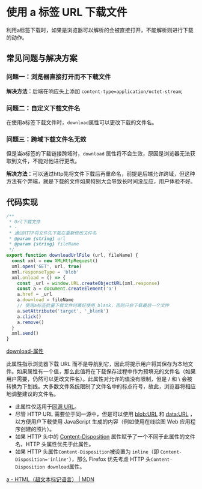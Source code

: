 # 使用 a 标签 URL 下载文件

利用a标签下载时，如果是浏览器可以解析的会被直接打开，不能解析则进行下载的动作。

## 常见问题与解决方案

### 问题一：浏览器直接打开而不下载文件

**解决方法**：后端在响应头上添加 `content-type=application/octet-stream`;

### 问题二：自定义下载文件名

在使用a标签下载文件时，`download`属性可以更改下载的文件名。

### 问题三：跨域下载文件名无效

但是当a标签的下载链接跨域时，`download` 属性将不会生效，原因是浏览器无法获取到文件，不能对他进行更改。

**解决方法**：可以通过http先将文件下载后再重命名，前提是后端允许跨域，但这种方法有个弊端，就是下载的文件如果特别大会导致长时间没反应，用户体验不好。

## 代码实现

```javascript
/**
 * Url下载文件
 * -
 * 通过HTTP将文件先下载在重新修改文件名
 * @param {string} url
 * @param {string} fileName
 */
export function downloadUrlFile (url, fileName) {
  const xml = new XMLHttpRequest()
  xml.open('GET', url, true)
  xml.responseType = 'blob'
  xml.onload = () => {
    const _url = window.URL.createObjectURL(xml.response)
    const a = document.createElement('a')
    a.href = _url
    a.download = fileName
    // 使用a标签批量下载文件时最好使用_blank，否则只会下载最后一个文件
    a.setAttribute('target', '_blank')
    a.click()
    a.remove()
  }
  xml.send()
}
```

[download-属性](https://developer.mozilla.org/zh-CN/docs/Web/HTML/Element)

此属性指示浏览器下载 URL 而不是导航到它，因此将提示用户将其保存为本地文件。如果属性有一个值，那么此值将在下载保存过程中作为预填充的文件名（如果用户需要，仍然可以更改文件名）。此属性对允许的值没有限制，但是 / 和 \ 会被转换为下划线。大多数文件系统限制了文件名中的标点符号，故此，浏览器将相应地调整建议的文件名。

+ 此属性仅适用于[同源 URL](https://developer.mozilla.org/zh-CN/docs/Web/Security/Same-origin_policy)。
+ 尽管 HTTP URL 需要位于同一源中，但是可以使用 [blob:URL](https://developer.mozilla.org/zh-CN/docs/Web/API/URL/createObjectURL) 和 [data:URL](https://developer.mozilla.org/zh-CN/docs/Web/HTTP/Basics_of_HTTP/Data_URLs) ，以方便用户下载使用 JavaScript 生成的内容（例如使用在线绘图 Web 应用程序创建的照片）。
+ 如果 HTTP 头中的 [Content-Disposition](https://developer.mozilla.org/zh-CN/docs/Web/HTTP/Headers/Content-Disposition) 属性赋予了一个不同于此属性的文件名，HTTP 头属性优先于此属性。
+ 如果 HTTP 头属性`Content-Disposition`被设置为 `inline`（即 `Content-Disposition='inline'`），那么 Firefox 优先考虑 HTTP 头`Content-Disposition download`属性。

[a - HTML（超文本标记语言） | MDN](https://developer.mozilla.org/zh-CN/docs/Web/HTML/Element/a#attr-download)


